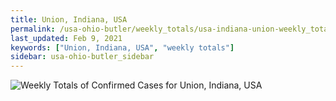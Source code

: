 ```yaml
---
title: Union, Indiana, USA
permalink: /usa-ohio-butler/weekly_totals/usa-indiana-union-weekly_totals.html
last_updated: Feb 9, 2021
keywords: ["Union, Indiana, USA", "weekly totals"]
sidebar: usa-ohio-butler_sidebar
---
```


![Weekly Totals of Confirmed Cases for Union, Indiana, USA](/covid_tracker/images/graphs/usa-indiana-union-weekly_totals_graph.png)

